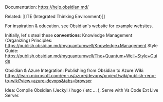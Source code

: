 Documentation: https://help.obsidian.md/

Related: [[ITE (Integrated Thinking Environment)]]

For inspiration & education. see Obsidian's website for example websites.

Initially, let's steal these **conventions**:
Knowledge Management (Organizing) Principles: https://publish.obsidian.md/myquantumwell/Knowledge+Management
Style Guide: https://publish.obsidian.md/myquantumwell/The+Quantum+Well+Style+Guide

Obsidian & Azure Integration:
Publishing from Obsidian to Azure Wiki:
https://learn.microsoft.com/en-us/azure/devops/project/wiki/publish-repo-to-wiki?view=azure-devops&tabs=browser

Idea:
Compile Obsidian (Jeckyl / hugo / etc ... ), Serve with Vs Code Ext Live Server.